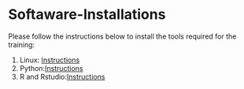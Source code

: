 # Softaware-Installations

Please follow the instructions below to install the tools required for the training:

1. Linux: [Instructions](https://github.com/Bioinformatics-Training-Materials/Softaware-Installations/blob/main/Linux.md)
2. Python:[Instructions](https://github.com/Bioinformatics-Training-Materials/Softaware-Installations/blob/main/Python.md)
3. R and Rstudio:[Instructions](https://github.com/Bioinformatics-Training-Materials/Softaware-Installations/blob/main/R%20and%20Rstudio.md)
